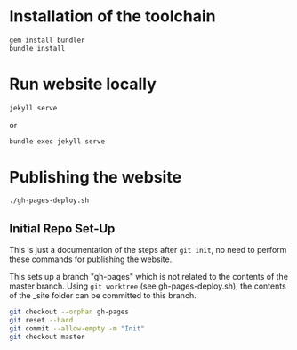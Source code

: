 # Installation of the toolchain

```bash
gem install bundler
bundle install
```

# Run website locally

```bash
jekyll serve
```

or

```bash
bundle exec jekyll serve
```

# Publishing the website

``` bash
./gh-pages-deploy.sh
```

## Initial Repo Set-Up

This is just a documentation of the steps after `git init`, no need to perform these commands for publishing the website.

This sets up a branch "gh-pages" which is not related to the contents of the 
master branch. Using `git worktree` (see gh-pages-deploy.sh), the contents of 
the _site folder can be committed to this branch.

``` bash
git checkout --orphan gh-pages
git reset --hard
git commit --allow-empty -m "Init"
git checkout master
```
